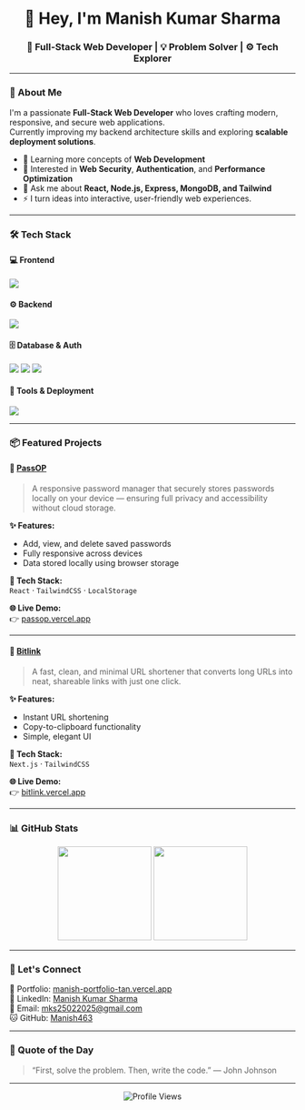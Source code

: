<h1 align="center">👋 Hey, I'm Manish Kumar Sharma</h1>

<h3 align="center">
  🚀 Full-Stack Web Developer | 💡 Problem Solver | ⚙️ Tech Explorer
</h3>

---

### 🌟 About Me
I'm a passionate **Full-Stack Web Developer** who loves crafting modern, responsive, and secure web applications.  
Currently improving my backend architecture skills and exploring **scalable deployment solutions**.

- 🌱 Learning more concepts of **Web Development**
- 🧠 Interested in **Web Security**, **Authentication**, and **Performance Optimization**
- 💬 Ask me about **React, Node.js, Express, MongoDB, and Tailwind**
- ⚡ I turn ideas into interactive, user-friendly web experiences.

---

### 🛠️ Tech Stack

#### 💻 Frontend
<p>
  <img src="https://skillicons.dev/icons?i=html,css,js,react,nextjs,redux,tailwind,ejs" />
</p>

#### ⚙️ Backend
<p>
  <img src="https://skillicons.dev/icons?i=nodejs,express,fastapi,python" />
</p>

#### 🗄️ Database & Auth
<p>
  <img src="https://skillicons.dev/icons?i=mongodb" />  
  <img src="https://img.shields.io/badge/JWT-000?style=for-the-badge&logo=jsonwebtokens&logoColor=white" />
  <img src="https://img.shields.io/badge/Bcrypt-121011?style=for-the-badge&logo=security&logoColor=white" />
</p>

#### 🧰 Tools & Deployment
<p>
  <img src="https://skillicons.dev/icons?i=git,github,postman,vscode,vercel,netlify" />
</p>

---

### 📦 Featured Projects  

#### 🔐 [PassOP](https://github.com/Manish463/PassOP)
> A responsive password manager that securely stores passwords locally on your device — ensuring full privacy and accessibility without cloud storage.  

**✨ Features:**  
- Add, view, and delete saved passwords  
- Fully responsive across devices  
- Data stored locally using browser storage  

**🧰 Tech Stack:**  
`React` · `TailwindCSS` · `LocalStorage`  

**🌐 Live Demo:**  
👉 [passop.vercel.app](https://passop.vercel.app)

---

#### 🔗 [Bitlink](https://github.com/Manish463/bitlinks)
> A fast, clean, and minimal URL shortener that converts long URLs into neat, shareable links with just one click.  

**✨ Features:**  
- Instant URL shortening  
- Copy-to-clipboard functionality  
- Simple, elegant UI  

**🧰 Tech Stack:**  
`Next.js` · `TailwindCSS`  

**🌐 Live Demo:**  
👉 [bitlink.vercel.app](https://bitlink.vercel.app)

---

### 📊 GitHub Stats  

<p align="center">
  <img src="https://github-readme-stats.vercel.app/api?username=Manish463&show_icons=true&theme=tokyonight" height="165" />
  <img src="https://github-readme-stats.vercel.app/api/top-langs/?username=Manish463&layout=compact&theme=tokyonight" height="165" />
</p>

---

### 🤝 Let's Connect

🔗 Portfolio: [manish-portfolio-tan.vercel.app](https://manish-portfolio-tan.vercel.app/)  
💼 LinkedIn: [Manish Kumar Sharma](https://linkedin.com/in/manish-kumar-sharma-97b995387)  
📧 Email: [mks25022025@gmail.com](mailto:mks25022025@gmail.com)  
🐱 GitHub: [Manish463](https://github.com/Manish463)

---

### 🧠 Quote of the Day
> “First, solve the problem. Then, write the code.” — John Johnson

---

<p align="center">
  <img src="https://komarev.com/ghpvc/?username=Manish463&label=Profile%20Views&color=blueviolet&style=flat" alt="Profile Views" />
</p>

